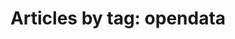 ---
layout: blog_by_tag
title: 'Articles by tag: opendata'
tag: opendata
permalink: tag/opendata/
---